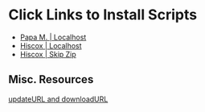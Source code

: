 # Click Links to Install Scripts

* [Papa M. | Localhost](https://raw.githubusercontent.com/alanmcginnis/tampermonkey/main/papas-localhost.user.js)
* [Hiscox | Localhost](https://raw.githubusercontent.com/alanmcginnis/tampermonkey/main/hiscox-localhost.user.js)
* [Hiscox | Skip Zip](https://raw.githubusercontent.com/alanmcginnis/tampermonkey/main/hiscox-skip-step.user.js)


## Misc. Resources

[updateURL and downloadURL](https://stackoverflow.com/questions/38023717/why-is-usage-of-the-downloadurl-updateurl-keys-called-unusual-and-how-do-they)